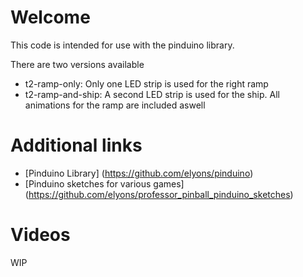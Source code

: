 # Welcome

This code is intended for use with the pinduino library.

There are two versions available
* t2-ramp-only: Only one LED strip is used for the right ramp
* t2-ramp-and-ship: A second LED strip is used for the ship. All animations for the ramp are included aswell

# Additional links
* [Pinduino Library] (https://github.com/elyons/pinduino)
* [Pinduino sketches for various games] (https://github.com/elyons/professor_pinball_pinduino_sketches)

# Videos
WIP